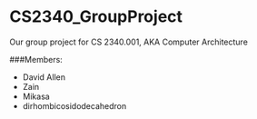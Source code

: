 # CS2340_GroupProject
Our group project for CS 2340.001, AKA Computer Architecture

###Members: 
- David Allen
- Zain
- Mikasa
- dirhombicosidodecahedron
